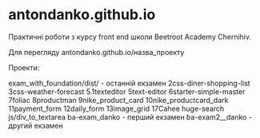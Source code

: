 # antondanko.github.io

Практичні роботи з курсу front end школи Beetroot Academy Chernihiv.

Для перегляду antondanko.github.io/назва_проекту

Проекти:

exam_with_foundation/dist/  - останній екзамен
2css-diner-shopping-list
3css-weather-forecast
5.1texteditor
5text-editor
6starter-simple-master
7foliac
8productman
9nike_product_card
10nike_productcard_dark
11payment_form
12daily_form
13image_grid
17Cahee
huge-search
js/div_to_textarea
ba-exam_danko - перший екзамен
ba-exam2__danko - другий екзамен  
